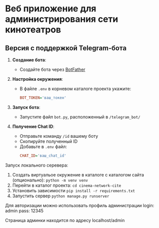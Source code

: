 # Веб приложение для администрирования сети кинотеатров

## Версия с поддержкой Telegram-бота
1. **Создание бота**:
   - Создайте бота через [BotFather](https://t.me/BotFather)
   
2. **Настройка окружения**:
   - В файле `.env` в корневом каталоге проекта укажите:
     ```ini
     BOT_TOKEN='ваш_токен'
     ```

3. **Запуск бота**:
   - Запустите файл `bot.py`, расположенный в `/telegram_bot/`

4. **Получение Chat ID**:
   - Отправьте команду `/id` вашему боту
   - Скопируйте полученный ID
   - Добавьте в `.env` файл:
     ```ini
     CHAT_ID='ваш_chat_id'
     ```
     
Запуск локального серевера:
1. Создать виртуальое окружение в каталоге с каталогом сайта (опционально):
   ```python -m venv venv```
2. Перейти в каталог проекта:
   ```cd cinema-network-cite```
3. Установить зависимости
   ```pip install -r requirements.txt```
4. Запустить сервер
   ```python manage.py runserver```

Для авторизации можно использовать профиль администрации
   login: admin
   pass: 12345

Страница админки находится по адресу localhost/admin

